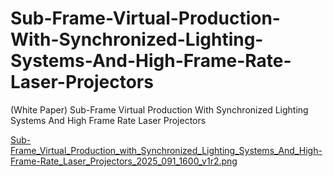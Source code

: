 # Sub-Frame-Virtual-Production-With-Synchronized-Lighting-Systems-And-High-Frame-Rate-Laser-Projectors

(White Paper) Sub-Frame Virtual Production With Synchronized Lighting Systems And High Frame Rate Laser Projectors


[Sub-Frame_Virtual_Production_with_Synchronized_Lighting_Systems_And_High-Frame-Rate_Laser_Projectors_2025_091_1600_v1r2.png](https://github.com/videofeedback/Sub-Frame-Virtual-Production-With-Synchronized-Lighting-Systems-And-High-Frame-Rate-Laser-Projectors/blob/main/Sub-Frame_Virtual_Production_with_Synchronized_Lighting_Systems_And_High-Frame-Rate_Laser_Projectors_2025_091_1600_v1r2.png)
